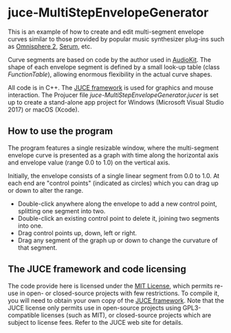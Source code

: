 # juce-MultiStepEnvelopeGenerator
This is an example of how to create and edit multi-segment envelope curves similar to those provided by popular music synthesizer plug-ins such as [Omnisphere 2](https://www.spectrasonics.net/products/omnisphere/), [Serum](https://www.xferrecords.com/products/serum), etc.

Curve segments are based on code by the author used in [AudioKit](https://github.com/AudioKit). The shape of each envelope segment is defined by a small look-up table (class *FunctionTable*), allowing enormous flexibility in the actual curve shapes.

All code is in C++. The [JUCE framework](https::/juce.com) is used for graphics and mouse interaction. The Projucer file *juce-MultiStepEnvelopeGenerator.jucer* is set up to create a stand-alone app project for Windows (Microsoft Visual Studio 2017) or macOS (Xcode).

## How to use the program
The program features a single resizable window, where the multi-segment envelope curve is presented as a graph with time along the horizontal axis and envelope value (range 0.0 to 1.0) on the vertical axis.

Initially, the envelope consists of a single linear segment from 0.0 to 1.0. At each end are "control points" (indicated as circles) which you can drag up or down to alter the range.

* Double-click anywhere along the envelope to add a new control point, splitting one segment into two.
* Double-click an existing control point to delete it, joining two segments into one.
* Drag control points up, down, left or right.
* Drag any segment of the graph up or down to change the curvature of that segment.

## The JUCE framework and code licensing
The code provide here is licensed under the [MIT License](https://opensource.org/licenses/MIT), which permits re-use in open- or closed-source projects with few restrictions. To compile it, you will need to obtain your own copy of the [JUCE framework](https::/juce.com). Note that the JUCE license only permits use in open-source projects using GPL3-compatible licenses (such as MIT), or closed-source projects which are subject to license fees. Refer to the JUCE web site for details.
